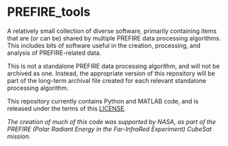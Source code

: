 # PREFIRE_tools

A relatively small collection of diverse software, primarily containing items that are (or can be) shared by multiple PREFIRE data processing algorithms.  This includes bits of software useful in the creation, processing, and analysis of PREFIRE-related data.

This is not a standalone PREFIRE data processing algorithm, and will not be archived as one.  Instead, the appropriate version of this repository will be part of the long-term archival file created for each relevant standalone processing algorithm.

This repository currently contains Python and MATLAB code, and is released under the terms of this [LICENSE](LICENSE).

_The creation of much of this code was supported by NASA, as part of the PREFIRE (Polar Radiant Energy in the Far-InfraRed Experiment) CubeSat mission._

